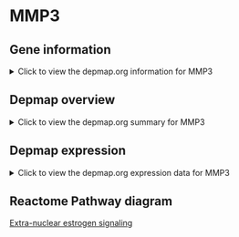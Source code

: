 <h1>MMP3</h1>

<h2>Gene information</h2>
<details>
  <summary>Click to view the depmap.org information for MMP3</summary>
  <iframe src="https://depmap.org/portal/gene/MMP3?tab=about" style="border:none;width:100%;height:800px"></iframe>
</details>

<h2>Depmap overview</h2>
<details>
  <summary>Click to view the depmap.org summary for MMP3</summary>
  <iframe src="https://depmap.org/portal/gene/MMP3?tab=overview" style="border:none;width:100%;height:800px"></iframe>
</details>

<h2>Depmap expression</h2>
<details>
  <summary>Click to view the depmap.org expression data for MMP3</summary>
  <iframe src="https://depmap.org/portal/gene/MMP3?tab=characterization" style="border:none;width:100%;height:800px"></iframe>
</details>



<h2>Reactome Pathway diagram</h2>
<a href="https://reactome.org/PathwayBrowser/#/R-HSA-9009391" target="_BLANK">Extra-nuclear estrogen signaling</a>



